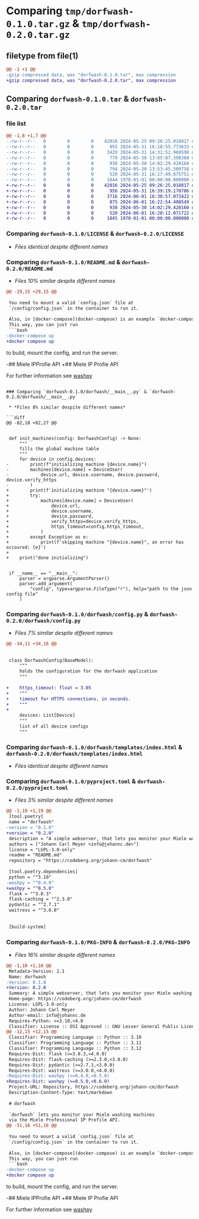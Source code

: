 # Comparing `tmp/dorfwash-0.1.0.tar.gz` & `tmp/dorfwash-0.2.0.tar.gz`

## filetype from file(1)

```diff
@@ -1 +1 @@
-gzip compressed data, was "dorfwash-0.1.0.tar", max compression
+gzip compressed data, was "dorfwash-0.2.0.tar", max compression
```

## Comparing `dorfwash-0.1.0.tar` & `dorfwash-0.2.0.tar`

### file list

```diff
@@ -1,8 +1,7 @@
--rw-r--r--   0        0        0    42016 2024-05-25 09:26:25.018817 dorfwash-0.1.0/LICENSE
--rw-r--r--   0        0        0      955 2024-05-31 16:18:55.773633 dorfwash-0.1.0/README.md
--rw-r--r--   0        0        0     3429 2024-05-31 14:31:52.969598 dorfwash-0.1.0/dorfwash/__main__.py
--rw-r--r--   0        0        0      779 2024-05-30 13:05:07.398360 dorfwash-0.1.0/dorfwash/config.py
--rw-r--r--   0        0        0      930 2024-05-30 14:02:29.420160 dorfwash-0.1.0/dorfwash/templates/index.html
--rw-r--r--   0        0        0      794 2024-05-30 13:53:45.509758 dorfwash-0.1.0/dorfwash/templates/index_old.html
--rw-r--r--   0        0        0      520 2024-05-31 16:17:49.875751 dorfwash-0.1.0/pyproject.toml
--rw-r--r--   0        0        0     1844 1970-01-01 00:00:00.000000 dorfwash-0.1.0/PKG-INFO
+-rw-r--r--   0        0        0    42016 2024-05-25 09:26:25.018817 dorfwash-0.2.0/LICENSE
+-rw-r--r--   0        0        0      956 2024-05-31 16:39:19.170786 dorfwash-0.2.0/README.md
+-rw-r--r--   0        0        0     3716 2024-06-01 16:30:57.073422 dorfwash-0.2.0/dorfwash/__main__.py
+-rw-r--r--   0        0        0      875 2024-06-01 16:22:54.408549 dorfwash-0.2.0/dorfwash/config.py
+-rw-r--r--   0        0        0      930 2024-05-30 14:02:29.420160 dorfwash-0.2.0/dorfwash/templates/index.html
+-rw-r--r--   0        0        0      520 2024-06-01 16:20:12.071722 dorfwash-0.2.0/pyproject.toml
+-rw-r--r--   0        0        0     1845 1970-01-01 00:00:00.000000 dorfwash-0.2.0/PKG-INFO
```

### Comparing `dorfwash-0.1.0/LICENSE` & `dorfwash-0.2.0/LICENSE`

 * *Files identical despite different names*

### Comparing `dorfwash-0.1.0/README.md` & `dorfwash-0.2.0/README.md`

 * *Files 10% similar despite different names*

```diff
@@ -29,15 +29,15 @@
 
 You need to mount a valid `config.json` file at
 `/config/config.json` in the container to run it.
 
 Also, in [docker-compose](docker-compose) is an example `docker-compose.yml`.
 This way, you can just run
 ```bash
-docker-compose up
+docker compose up
 ```
 to build, mount the config, and run the server.
 
 
-## Miele IPProfie API
+## Miele IP Profie API
 
 For further information see [washpy](https://pypi.org/project/washpy/)
```

### Comparing `dorfwash-0.1.0/dorfwash/__main__.py` & `dorfwash-0.2.0/dorfwash/__main__.py`

 * *Files 8% similar despite different names*

```diff
@@ -82,18 +82,27 @@
 
 
 def init_machines(config: DorfwashConfig) -> None:
     """
     fills the global machine table
     """
     for device in config.devices:
-        print(f"initializing machine {device.name}")
-        machines[device.name] = DeviceUser(
-            device.url, device.username, device.password, device.verify_https
-        )
+        print(f'initializing machine "{device.name}"')
+        try:
+            machines[device.name] = DeviceUser(
+                device.url,
+                device.username,
+                device.password,
+                verify_https=device.verify_https,
+                https_timeout=config.https_timeout,
+            )
+        except Exception as e:
+            print(f'skipping machine "{device.name}", an error has occoured: {e}')
+
+    print("done initializing")
 
 
 if __name__ == "__main__":
     parser = argparse.ArgumentParser()
     parser.add_argument(
         "config", type=argparse.FileType("r"), help="path to the json config file"
     )
```

### Comparing `dorfwash-0.1.0/dorfwash/config.py` & `dorfwash-0.2.0/dorfwash/config.py`

 * *Files 7% similar despite different names*

```diff
@@ -34,11 +34,16 @@
 
 
 class DorfwashConfig(BaseModel):
     """
     holds the configuration for the dorfwash application
     """
 
+    https_timeout: float = 3.05
+    """
+    timeout for HTTPS connections, in seconds.
+    """
+
     devices: List[Device]
     """
     list of all device configs
     """
```

### Comparing `dorfwash-0.1.0/dorfwash/templates/index.html` & `dorfwash-0.2.0/dorfwash/templates/index.html`

 * *Files identical despite different names*

### Comparing `dorfwash-0.1.0/pyproject.toml` & `dorfwash-0.2.0/pyproject.toml`

 * *Files 3% similar despite different names*

```diff
@@ -1,19 +1,19 @@
 [tool.poetry]
 name = "dorfwash"
-version = "0.1.0"
+version = "0.2.0"
 description = "A simple webserver, that lets you monitor your Miele washing machines."
 authors = ["Johann Carl Meyer <info@johannc.de>"]
 license = "LGPL-3.0-only"
 readme = "README.md"
 repository = "https://codeberg.org/johann-cm/dorfwash"
 
 [tool.poetry.dependencies]
 python = "^3.10"
-washpy = "^0.4.0"
+washpy = "^0.5.0"
 flask = "^3.0.3"
 flask-caching = "^2.3.0"
 pydantic = "^2.7.1"
 waitress = "^3.0.0"
 
 
 [build-system]
```

### Comparing `dorfwash-0.1.0/PKG-INFO` & `dorfwash-0.2.0/PKG-INFO`

 * *Files 16% similar despite different names*

```diff
@@ -1,10 +1,10 @@
 Metadata-Version: 2.1
 Name: dorfwash
-Version: 0.1.0
+Version: 0.2.0
 Summary: A simple webserver, that lets you monitor your Miele washing machines.
 Home-page: https://codeberg.org/johann-cm/dorfwash
 License: LGPL-3.0-only
 Author: Johann Carl Meyer
 Author-email: info@johannc.de
 Requires-Python: >=3.10,<4.0
 Classifier: License :: OSI Approved :: GNU Lesser General Public License v3 (LGPLv3)
@@ -12,15 +12,15 @@
 Classifier: Programming Language :: Python :: 3.10
 Classifier: Programming Language :: Python :: 3.11
 Classifier: Programming Language :: Python :: 3.12
 Requires-Dist: flask (>=3.0.3,<4.0.0)
 Requires-Dist: flask-caching (>=2.3.0,<3.0.0)
 Requires-Dist: pydantic (>=2.7.1,<3.0.0)
 Requires-Dist: waitress (>=3.0.0,<4.0.0)
-Requires-Dist: washpy (>=0.4.0,<0.5.0)
+Requires-Dist: washpy (>=0.5.0,<0.6.0)
 Project-URL: Repository, https://codeberg.org/johann-cm/dorfwash
 Description-Content-Type: text/markdown
 
 # dorfwash
 
 `dorfwash` lets you monitor your Miele washing machines
 via the Miele Professional IP Profile API.
@@ -51,16 +51,16 @@
 
 You need to mount a valid `config.json` file at
 `/config/config.json` in the container to run it.
 
 Also, in [docker-compose](docker-compose) is an example `docker-compose.yml`.
 This way, you can just run
 ```bash
-docker-compose up
+docker compose up
 ```
 to build, mount the config, and run the server.
 
 
-## Miele IPProfie API
+## Miele IP Profie API
 
 For further information see [washpy](https://pypi.org/project/washpy/)
```

